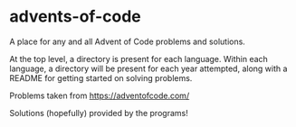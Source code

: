# advents-of-code

A place for any and all Advent of Code problems and solutions.

At the top level, a directory is present for each language. Within each language,
a directory will be present for each year attempted, along with a README for
getting started on solving problems.

Problems taken from https://adventofcode.com/

Solutions (hopefully) provided by the programs!

